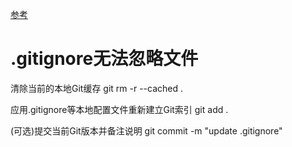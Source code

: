 [参考](https://www.runoob.com/git/git-remote-repo.html)

# .gitignore无法忽略文件

清除当前的本地Git缓存
git rm -r --cached .

应用.gitignore等本地配置文件重新建立Git索引
git add .

(可选)提交当前Git版本并备注说明
git commit -m "update .gitignore"